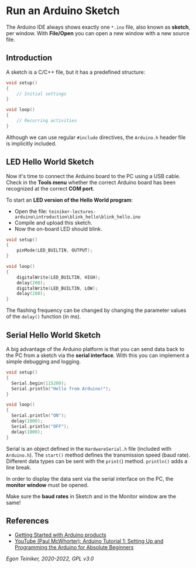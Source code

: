 # Run an Arduino Sketch

The Arduino IDE always shows exactly one `*.ino` file, also known as **sketch**, per window. 
With **File/Open** you can open a new window with a new source file.

## Introduction 

A sketch is a C/C++ file, but it has a predefined structure:
```C
void setup() 
{
    // Initial settings
}

void loop() 
{
    // Recurring activities
}
```
Although we can use regular `#include` directives, the `Arduino.h` header file is 
implicitly included.


## LED Hello World Sketch 
Now it's time to connect the Arduino board to the PC using a USB cable.
Check in the **Tools menu** whether the correct Arduino board has been recognized at the correct **COM port**.

To start an **LED version of the Hello World program**:
* Open the file: `teiniker-lectures-arduino\introduction\blink_hello\blink_hello.ino`
* Compile and upload this sketch.
* Now the on-board LED should blink.

```C
void setup() 
{
    pinMode(LED_BUILTIN, OUTPUT);
}

void loop() 
{
    digitalWrite(LED_BUILTIN, HIGH);   
    delay(200);                         
    digitalWrite(LED_BUILTIN, LOW);     
    delay(200);                         
}
```
The flashing frequency can be changed by changing the parameter values of the `delay()` function (in ms).

## Serial Hello World Sketch

A big advantage of the Arduino platform is that you can send data back to the PC from a sketch via the 
**serial interface**. With this you can implement a simple debugging and logging.

```C
void setup() 
{
  Serial.begin(115200);                     
  Serial.println("Hello from Arduino!");  
}

void loop() 
{
  Serial.println("ON");                   
  delay(1000);                             
  Serial.println("OFF");                  
  delay(1000);                            
}
```

Serial is an object defined in the `HardwareSerial.h` file (included with `Arduino.h`). 
The `start()` method defines the transmission speed (baud rate).
Different data types can be sent with the `print(`) method. `println()` adds a line break.

In order to display the data sent via the serial interface on the PC, the **monitor window** must be opened.

Make sure the **baud rates** in Sketch and in the Monitor window are the same!


## References

* [Getting Started with Arduino products](https://www.arduino.cc/en/Guide)
* [YouTube (Paul McWhorter): Arduino Tutorial 1: Setting Up and Programming the Arduino for Absolute Beginners](https://youtu.be/fJWR7dBuc18)

*Egon Teiniker, 2020-2022, GPL v3.0* 